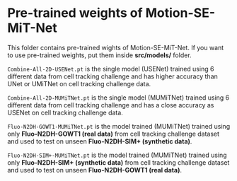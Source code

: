# Pre-trained weights of Motion-SE-MiT-Net
This folder contains pre-trained wights of Motion-SE-MiT-Net. If you want to use pre-trained weights, put them inside **src/models/** folder.

```Combine-All-2D-USENet.pt``` is the single model (USENet) trained using 6 different data from cell tracking challenge and has higher accuracy than UNet or UMiTNet on cell tracking challenge data. 

```Combine-All-2D-MUMiTNet.pt``` is the single model (MUMiTNet) trained using 6 different data from cell tracking challenge and has a close accuracy as USENet on cell tracking challenge data. 

```Fluo-N2DH-GOWT1-MUMiTNet.pt``` is the model trained (MUMiTNet) trained using only **Fluo-N2DH-GOWT1 (real data)** from cell tracking challenge dataset and used to test on unseen **Fluo-N2DH-SIM+ (synthetic data)**.

```Fluo-N2DH-SIM+-MUMiTNet.pt``` is the model trained (MUMiTNet) trained using only **Fluo-N2DH-SIM+ (synthetic data)** from cell tracking challenge dataset and used to test on unseen **Fluo-N2DH-GOWT1 (real data)**.